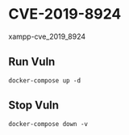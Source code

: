 # CVE-2019-8924

xampp-cve_2019_8924

## Run Vuln

```
docker-compose up -d
```

## Stop Vuln

```
docker-compose down -v
```

